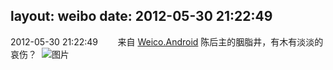 layout: weibo
date: 2012-05-30 21:22:49
---
<meta name="referrer" content="no-referrer" />

2012-05-30 21:22:49  &nbsp;&nbsp;&nbsp;&nbsp;&nbsp;&nbsp; 来自 <a href="http://app.weibo.com/t/feed/l4RWD" rel="nofollow">Weico.Android</a>
陈后主的胭脂井，有木有淡淡的哀伤？  ​​​
![图片](https://ww1.sinaimg.cn/large/6d2a6003jw1dtgnx3l8utj.jpg)
